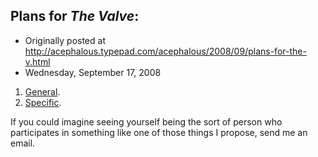 ## Plans for <em>The Valve</em>:

 * Originally posted at http://acephalous.typepad.com/acephalous/2008/09/plans-for-the-v.html
 * Wednesday, September 17, 2008



1.  [General](http://www.thevalve.org/go/valve/article/meet\_the\_new\_boss\_same\_as\_the\_old\_boss/).
2.  [Specific](http://www.thevalve.org/go/valve/article/old\_concerns\_addressed\_anew\_on\_academic\_reviewing\_then\_now\_and\_later/).

If you could imagine seeing yourself being the sort of person who participates in something like one of those things I propose, send me an email.

		
